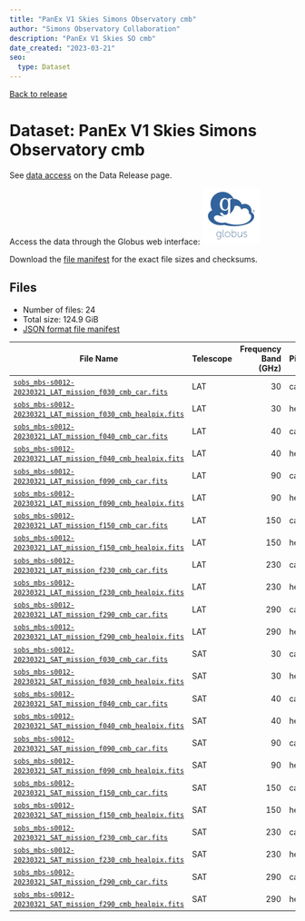 ```yaml
---
title: "PanEx V1 Skies Simons Observatory cmb"
author: "Simons Observatory Collaboration"
description: "PanEx V1 Skies SO cmb"
date_created: "2023-03-21"
seo:
  type: Dataset
---
```


[Back to release](./panexv1-so.html#datasets)

# Dataset: PanEx V1 Skies Simons Observatory cmb

See [data access](./panexv1-so.html#data-access) on the Data Release page.

Access the data through the Globus web interface: [![Download via Globus](images/globus-logo.png)](https://app.globus.org/file-manager?origin_id=53b2a147-ae9d-4bbf-9d18-3b46d133d4bb&origin_path=%2Fmbs-s0012-20230321%2Fcmb%2F)

Download the [file manifest](https://g-0a470a.6b7bd8.0ec8.data.globus.org/mbs-s0012-20230321/cmb/manifest.json) for the exact file sizes and checksums.

## Files

- Number of files: 24
- Total size: 124.9 GiB
- [JSON format file manifest](https://g-0a470a.6b7bd8.0ec8.data.globus.org/mbs-s0012-20230321/cmb/manifest.json)

|                                                                                          File Name                                                                                          | Telescope | Frequency Band (GHz) | Pixelization |   Size    |
| ------------------------------------------------------------------------------------------------------------------------------------------------------------------------------------------- | --------- | -------------------: | ------------ | --------- |
| [`sobs_mbs-s0012-20230321_LAT_mission_f030_cmb_car.fits`](https://g-456d30.0ed28.75bc.data.globus.org/mbs-s0012-20230321/cmb/sobs_mbs-s0012-20230321_LAT_mission_f030_cmb_car.fits)         | LAT       |                   30 | car          | 1.3 GiB   |
| [`sobs_mbs-s0012-20230321_LAT_mission_f030_cmb_healpix.fits`](https://g-456d30.0ed28.75bc.data.globus.org/mbs-s0012-20230321/cmb/sobs_mbs-s0012-20230321_LAT_mission_f030_cmb_healpix.fits) | LAT       |                   30 | healpix      | 576.0 MiB |
| [`sobs_mbs-s0012-20230321_LAT_mission_f040_cmb_car.fits`](https://g-456d30.0ed28.75bc.data.globus.org/mbs-s0012-20230321/cmb/sobs_mbs-s0012-20230321_LAT_mission_f040_cmb_car.fits)         | LAT       |                   40 | car          | 1.3 GiB   |
| [`sobs_mbs-s0012-20230321_LAT_mission_f040_cmb_healpix.fits`](https://g-456d30.0ed28.75bc.data.globus.org/mbs-s0012-20230321/cmb/sobs_mbs-s0012-20230321_LAT_mission_f040_cmb_healpix.fits) | LAT       |                   40 | healpix      | 576.0 MiB |
| [`sobs_mbs-s0012-20230321_LAT_mission_f090_cmb_car.fits`](https://g-456d30.0ed28.75bc.data.globus.org/mbs-s0012-20230321/cmb/sobs_mbs-s0012-20230321_LAT_mission_f090_cmb_car.fits)         | LAT       |                   90 | car          | 20.9 GiB  |
| [`sobs_mbs-s0012-20230321_LAT_mission_f090_cmb_healpix.fits`](https://g-456d30.0ed28.75bc.data.globus.org/mbs-s0012-20230321/cmb/sobs_mbs-s0012-20230321_LAT_mission_f090_cmb_healpix.fits) | LAT       |                   90 | healpix      | 9.0 GiB   |
| [`sobs_mbs-s0012-20230321_LAT_mission_f150_cmb_car.fits`](https://g-456d30.0ed28.75bc.data.globus.org/mbs-s0012-20230321/cmb/sobs_mbs-s0012-20230321_LAT_mission_f150_cmb_car.fits)         | LAT       |                  150 | car          | 20.9 GiB  |
| [`sobs_mbs-s0012-20230321_LAT_mission_f150_cmb_healpix.fits`](https://g-456d30.0ed28.75bc.data.globus.org/mbs-s0012-20230321/cmb/sobs_mbs-s0012-20230321_LAT_mission_f150_cmb_healpix.fits) | LAT       |                  150 | healpix      | 9.0 GiB   |
| [`sobs_mbs-s0012-20230321_LAT_mission_f230_cmb_car.fits`](https://g-456d30.0ed28.75bc.data.globus.org/mbs-s0012-20230321/cmb/sobs_mbs-s0012-20230321_LAT_mission_f230_cmb_car.fits)         | LAT       |                  230 | car          | 20.9 GiB  |
| [`sobs_mbs-s0012-20230321_LAT_mission_f230_cmb_healpix.fits`](https://g-456d30.0ed28.75bc.data.globus.org/mbs-s0012-20230321/cmb/sobs_mbs-s0012-20230321_LAT_mission_f230_cmb_healpix.fits) | LAT       |                  230 | healpix      | 9.0 GiB   |
| [`sobs_mbs-s0012-20230321_LAT_mission_f290_cmb_car.fits`](https://g-456d30.0ed28.75bc.data.globus.org/mbs-s0012-20230321/cmb/sobs_mbs-s0012-20230321_LAT_mission_f290_cmb_car.fits)         | LAT       |                  290 | car          | 20.9 GiB  |
| [`sobs_mbs-s0012-20230321_LAT_mission_f290_cmb_healpix.fits`](https://g-456d30.0ed28.75bc.data.globus.org/mbs-s0012-20230321/cmb/sobs_mbs-s0012-20230321_LAT_mission_f290_cmb_healpix.fits) | LAT       |                  290 | healpix      | 9.0 GiB   |
| [`sobs_mbs-s0012-20230321_SAT_mission_f030_cmb_car.fits`](https://g-456d30.0ed28.75bc.data.globus.org/mbs-s0012-20230321/cmb/sobs_mbs-s0012-20230321_SAT_mission_f030_cmb_car.fits)         | SAT       |                   30 | car          | 37.1 MiB  |
| [`sobs_mbs-s0012-20230321_SAT_mission_f030_cmb_healpix.fits`](https://g-456d30.0ed28.75bc.data.globus.org/mbs-s0012-20230321/cmb/sobs_mbs-s0012-20230321_SAT_mission_f030_cmb_healpix.fits) | SAT       |                   30 | healpix      | 2.3 MiB   |
| [`sobs_mbs-s0012-20230321_SAT_mission_f040_cmb_car.fits`](https://g-456d30.0ed28.75bc.data.globus.org/mbs-s0012-20230321/cmb/sobs_mbs-s0012-20230321_SAT_mission_f040_cmb_car.fits)         | SAT       |                   40 | car          | 37.1 MiB  |
| [`sobs_mbs-s0012-20230321_SAT_mission_f040_cmb_healpix.fits`](https://g-456d30.0ed28.75bc.data.globus.org/mbs-s0012-20230321/cmb/sobs_mbs-s0012-20230321_SAT_mission_f040_cmb_healpix.fits) | SAT       |                   40 | healpix      | 2.3 MiB   |
| [`sobs_mbs-s0012-20230321_SAT_mission_f090_cmb_car.fits`](https://g-456d30.0ed28.75bc.data.globus.org/mbs-s0012-20230321/cmb/sobs_mbs-s0012-20230321_SAT_mission_f090_cmb_car.fits)         | SAT       |                   90 | car          | 333.7 MiB |
| [`sobs_mbs-s0012-20230321_SAT_mission_f090_cmb_healpix.fits`](https://g-456d30.0ed28.75bc.data.globus.org/mbs-s0012-20230321/cmb/sobs_mbs-s0012-20230321_SAT_mission_f090_cmb_healpix.fits) | SAT       |                   90 | healpix      | 36.0 MiB  |
| [`sobs_mbs-s0012-20230321_SAT_mission_f150_cmb_car.fits`](https://g-456d30.0ed28.75bc.data.globus.org/mbs-s0012-20230321/cmb/sobs_mbs-s0012-20230321_SAT_mission_f150_cmb_car.fits)         | SAT       |                  150 | car          | 333.7 MiB |
| [`sobs_mbs-s0012-20230321_SAT_mission_f150_cmb_healpix.fits`](https://g-456d30.0ed28.75bc.data.globus.org/mbs-s0012-20230321/cmb/sobs_mbs-s0012-20230321_SAT_mission_f150_cmb_healpix.fits) | SAT       |                  150 | healpix      | 36.0 MiB  |
| [`sobs_mbs-s0012-20230321_SAT_mission_f230_cmb_car.fits`](https://g-456d30.0ed28.75bc.data.globus.org/mbs-s0012-20230321/cmb/sobs_mbs-s0012-20230321_SAT_mission_f230_cmb_car.fits)         | SAT       |                  230 | car          | 333.7 MiB |
| [`sobs_mbs-s0012-20230321_SAT_mission_f230_cmb_healpix.fits`](https://g-456d30.0ed28.75bc.data.globus.org/mbs-s0012-20230321/cmb/sobs_mbs-s0012-20230321_SAT_mission_f230_cmb_healpix.fits) | SAT       |                  230 | healpix      | 144.0 MiB |
| [`sobs_mbs-s0012-20230321_SAT_mission_f290_cmb_car.fits`](https://g-456d30.0ed28.75bc.data.globus.org/mbs-s0012-20230321/cmb/sobs_mbs-s0012-20230321_SAT_mission_f290_cmb_car.fits)         | SAT       |                  290 | car          | 333.7 MiB |
| [`sobs_mbs-s0012-20230321_SAT_mission_f290_cmb_healpix.fits`](https://g-456d30.0ed28.75bc.data.globus.org/mbs-s0012-20230321/cmb/sobs_mbs-s0012-20230321_SAT_mission_f290_cmb_healpix.fits) | SAT       |                  290 | healpix      | 144.0 MiB |
